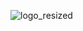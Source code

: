 ![logo_resized](https://user-images.githubusercontent.com/86641712/150141160-fe74de5d-2c47-45e1-87b9-5d132f508eba.png)
